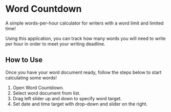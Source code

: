 Word Countdown
==============

A simple words-per-hour calculator for writers with a word limit and limited time!

Using this application, you can track how many words you will need to write per hour in order to meet your writing deadline.

## How to Use

Once you have your word document ready, follow the steps below to start calculating some words!

1. Open Word Countdown.
2. Select word document from list.
3. Drag left slider up and down to specify word target.
4. Set date and time target with drop-down and slider on the right.
